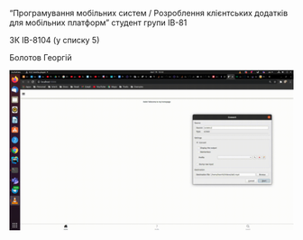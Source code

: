 “Програмування мобільних систем / Розроблення клієнтських додатків для мобільних платформ”
студент групи ІВ-81

ЗК ІВ-8104 (у списку 5)

Болотов Георгій

![](https://github.com/heorhii-bolotov/mobdev_kpi_6_sem_lab3/blob/master/lab2.gif)
